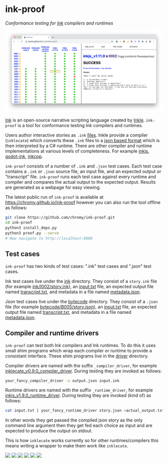 # ink-proof
*Conformance testing for [Ink](https://github.com/inkle/ink) compilers and runtimes*

![ink-proof screenshot](docs/screenshot.png)

[Ink](https//github.com/inkle/ink) is an open-source narrative scripting language created by [Inkle](https://www.inklestudios.com).
`ink-proof` is a tool for conformance testing Ink compilers and runtimes.

Users author interactive stories as `.ink` [files](https://github.com/inkle/ink/blob/master/Documentation/WritingWithInk.md).
Inkle provide a compiler (`inklecate`) which converts these `.ink` files to a [json based format](https://github.com/inkle/ink/blob/master/Documentation/ink_JSON_runtime_format.md) which is then interpreted by a C# runtime.
There are other compiler and runtime implementations at various levels of completeness.
For example [inkjs](https://github.com/y-lohse/inkjs), [godot-ink](https://github.com/paulloz/godot-ink), [inkcpp](https://github.com/brwarner/inkcpp).

`ink-proof` consists of a number of `.ink` and `.json` test cases.
Each test case contains a `.ink` or `.json` source file, an input file, and an expected output or "transcript" file.
`ink-proof` runs each test case against every runtime and compiler and compares the actual output to the expected output.
Results are generated as a webpage for easy viewing.

The latest public run of `ink-proof` is available at https://chromy.github.io/ink-proof however you can also run the tool offline as follows:

```bash
git clone https://github.com/chromy/ink-proof.git
cd ink-proof
python3 install_deps.py
python3 proof.py --serve
# Now navigate to http://localhost:8000
```

## Test cases
`ink-proof` has two kinds of test cases: ".ink" test cases and ".json" test cases.

Ink test cases live under the [ink](ink) directory. They consist of a `story.ink` file (for example [ink/I002/story.ink](ink/I002/story.ink)), an [input.txt](ink/I002/input.txt) file, an expected output file named [transcript.txt](ink/I002/transcript.txt), and metadata in a file named [metadata.json](ink/I002/metadata.json).

Json test cases live under the [bytecode](bytecode) directory.
They consist of a `.json` file (for example [bytecode/B005/story.json](bytecode/B005/story.json)), an [input.txt](bytecode/B005/input.txt) file, an expected output file named [transcript.txt](bytecode/B005/transcript.txt), and metadata in a file named [metadata.json](bytecode/B005/metadata.json).

## Compiler and runtime drivers
`ink-proof` can test both Ink compilers and Ink runtimes.
To do this it uses small shim programs which wrap each compiler or runtime to provide a consistant interface.
These shim programs live in the [driver](driver) directory.

Compiler drivers are named with the suffix `_compiler_driver`, for example [inklecate_v0.9.0_compiler_driver](drivers/inklecate_v0.9.0_compiler_driver).
During testing they are invoked as follows:
```bash
your_fancy_compiler_driver -o output.json input.ink
```

Runtime drivers are named with the suffix `_runtime_driver`, for example [inkjs_v1.9.0_runtime_driver](driver/inkjs_v1.9.0_runtime_driver).
During testing they are invoked (kind of) as follows:
```bash
cat input.txt | your_fancy_runtime_driver story.json >actual_output.txt
```
In other words they get passed the compiled json story as the only command line argument then they get fed each choice as input and are expected to produce the output on stdout.

This is how `inklecate` works currently so for other runtimes/compilers this means writing a wrapper to make them work like `inklecate`.

<a href="https://chromy.github.io/ink-proof/#!/program/inkjs_v1.10.5" alt="inkjs_v1.10.5 test results"><img src="https://chromy.github.io/ink-proof/inkjs_v1.10.5.svg"/></a>
<a href="https://chromy.github.io/ink-proof/#!/program/inkjs_v1.11.0" alt="inkjs_v1.11.0 test results"><img src="https://chromy.github.io/ink-proof/inkjs_v1.11.0.svg"/></a>
<a href="https://chromy.github.io/ink-proof/#!/program/inkjs_v1.9.0" alt="inkjs_v1.9.0 test results"><img src="https://chromy.github.io/ink-proof/inkjs_v1.9.0.svg"/></a>
<a href="https://chromy.github.io/ink-proof/#!/program/inklecate_runtime_v0.9.0+" alt="inklecate_runtime_v0.9.0+ test results"><img src="https://chromy.github.io/ink-proof/inklecate_runtime_v0.9.0+.svg"/></a>
<a href="https://chromy.github.io/ink-proof/#!/program/inklecate_v0.9.0" alt="inklecate_v0.9.0 test results"><img src="https://chromy.github.io/ink-proof/inklecate_v0.9.0.svg"/></a>
<a href="https://chromy.github.io/ink-proof/#!/program/inklecate_v0.8.3" alt="inklecate_v0.8.3 test results"><img src="https://chromy.github.io/ink-proof/inklecate_v0.8.3.svg"/></a>

